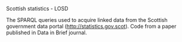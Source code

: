 Scottish statistics - LOSD

The SPARQL queries used to acquire linked data from the Scottish government data portal (http://statistics.gov.scot). Code from a paper published in Data in Brief journal.
